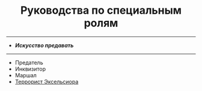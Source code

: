<h1 align="center">Руководства по специальным ролям</h1>
<hr>
<ul>
  <li><b><em>Искусство предавать</em></b></li>
</ul>
<hr>
<ul>
<li>Предатель</li>
<li>Инквизитор</li>
<li>Маршал</li>
  <li><a href="/contents/ru/antagonists/Excelsior_ru.md">Террорист Эксельсиора</a></li>
</ul>
